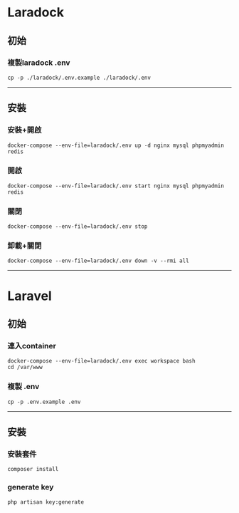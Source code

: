 # Laradock
## 初始
### 複製laradock .env
```
cp -p ./laradock/.env.example ./laradock/.env

```

---

## 安裝

### 安裝+開啟
```
docker-compose --env-file=laradock/.env up -d nginx mysql phpmyadmin redis
```
### 開啟
```
docker-compose --env-file=laradock/.env start nginx mysql phpmyadmin redis
```
### 關閉
```
docker-compose --env-file=laradock/.env stop
```

### 卸載+關閉
```
docker-compose --env-file=laradock/.env down -v --rmi all
```
---


# Laravel
## 初始

### 連入container
```
docker-compose --env-file=laradock/.env exec workspace bash
cd /var/www
```
### 複製 .env
```
cp -p .env.example .env

```
---

## 安裝
### 安裝套件
```
composer install
```
### generate key
```
php artisan key:generate
```
